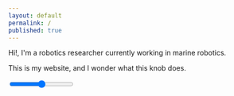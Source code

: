 ```yaml
---
layout: default
permalink: /
published: true
---
```


Hi!, I'm a robotics researcher currently working in marine robotics.

This is my website, and I wonder what this knob does.

<input type="range" class="input-knob" data-src="{{site.baseurl}}/assets/images/knob70.png" data-sprites="100" min="-150" max="150" step="0.4" oninput="inputEventHandler(this)" onchange="changeEventHandler(this)"/>

<canvas id="tangerineCanvas" style="position: fixed; top: 0; left: 0; z-index: -1;"></canvas>

<script type="text/javascript" src="{{site.baseurl}}/assets/scripts/input-knobs.js"></script>
<script type="text/javascript">
let tangerines = [];
let speedFactor = 1;
let ctx;
let initialized = false;
function initTangerines() {
  const canvas = document.getElementById("tangerineCanvas");
  canvas.width = window.innerWidth;
  canvas.height = window.innerHeight;
  ctx = canvas.getContext("2d");

  // Calculate number of oranges based on screen size
  const screenArea = canvas.width * canvas.height;
  const baseArea = 1920 * 1080; // Reference screen size
  const baseCount = 20; // Base number of oranges for reference screen

  // Calculate orange count with min and max limits
  let orangeCount = Math.floor((screenArea / baseArea) * baseCount);
  orangeCount = Math.max(10, Math.min(orangeCount, 40)); // Between 10 and 40 oranges

  tangerines = []; // Clear existing oranges
  for (let i = 0; i < orangeCount; i++) {
    tangerines.push({
      x: Math.random() * canvas.width,
      y: Math.random() * canvas.height,
      vx: (Math.random() - 0.5) * 2,
      vy: (Math.random() - 0.5) * 2
    });
  }
}

function drawLines() {
  ctx.strokeStyle = "orange";
  for (let i = 0; i < tangerines.length; i++) {
    for (let j = i+1; j < tangerines.length; j++) {
      const dx = tangerines[i].x - tangerines[j].x;
      const dy = tangerines[i].y - tangerines[j].y;
      const dist = Math.sqrt(dx*dx + dy*dy);
      // Only draw lines if oranges are within a certain distance
      const maxDistance = 250; // Maximum distance for drawing lines
      if (dist <= maxDistance) {
        // Make lines thinner
        const thickness = Math.max(0.5, 3 - dist/100);
        ctx.lineWidth = thickness;
        ctx.beginPath();
        ctx.moveTo(tangerines[i].x, tangerines[i].y);
        ctx.lineTo(tangerines[j].x, tangerines[j].y);
        ctx.stroke();
      }
    }
  }
}
function updateTangerines() {
  if (!initialized) return;
  ctx.clearRect(0, 0, ctx.canvas.width, ctx.canvas.height);
  // Draw lines first (put them behind)
  drawLines();
  // Then draw tangerines on top
  ctx.font = "48px Arial";
  tangerines.forEach(t => {
    t.x += t.vx * speedFactor;
    t.y += t.vy * speedFactor;
    // Center the emoji to its coordinates
    ctx.textAlign = "center";
    ctx.textBaseline = "middle";
    ctx.fillText("🍊", t.x, t.y);
    if (t.x < 0 || t.x > ctx.canvas.width ) t.vx *= -1;
    if (t.y < 0 || t.y > ctx.canvas.height ) t.vy *= -1;
  });
  requestAnimationFrame(updateTangerines);
}

// Add debounce function to handle resize smoothly
let resizeTimeout;
window.addEventListener('resize', function() {
  // Clear the previous timeout to cancel pending resize operations
  if (resizeTimeout) {
    clearTimeout(resizeTimeout);
  }

  // Set a new timeout - will execute resize logic after 300ms of resize inactivity
  resizeTimeout = setTimeout(function() {
    if (initialized) {
      initTangerines();
    } else {
      // Just update canvas dimensions if animation not yet started
      const canvas = document.getElementById("tangerineCanvas");
      canvas.width = window.innerWidth;
      canvas.height = window.innerHeight;
      ctx = canvas.getContext("2d");
    }
  }, 300); // Wait 300ms after resize finishes before updating
});

function changeEventHandler(a) {
    console.log(a.value);
}
function inputEventHandler(a) {
    console.log(a.value);
    speedFactor = parseFloat(a.value) * 0.1;
    if (!initialized) {
      initialized = true;
      initTangerines();
      updateTangerines();
    }
}
// Initialize canvas but don't start animation yet
const canvas = document.getElementById("tangerineCanvas");
canvas.width = window.innerWidth;
canvas.height = window.innerHeight;
ctx = canvas.getContext("2d");
</script>
